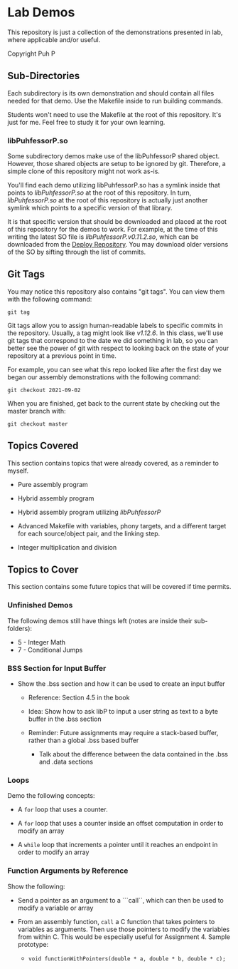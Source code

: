 
# Lab Demos

This repository is just a collection of the demonstrations presented in lab, where applicable and/or useful.

Copyright Puh P

## Sub-Directories

Each subdirectory is its own demonstration and should contain all files needed for that demo. Use the Makefile inside to run building commands.

Students won't need to use the Makefile at the root of this repository. It's just for me. Feel free to study it for your own learning.

### libPuhfessorP.so

Some subdirectory demos make use of the libPuhfessorP shared object. However, those shared objects are setup to be ignored by git. Therefore, a simple clone of this repository might not work as-is.

You'll find each demo utilizing libPuhfessorP.so has a symlink inside that points to *libPuhfessorP.so* at the root of this repository. In turn, *libPuhfessorP.so* at the root of this repository is actually just another symlink which points to a specific version of that library.

It is that specific version that should be downloaded and placed at the root of this repository for the demos to work. For example, at the time of this writing the latest SO file is *libPuhfessorP.v0.11.2.so*, which can be downloaded from the [Deploy Repository](https://github.com/puhfessor-p-cpsc-240/libPuhfessorP-deploy). You may download older versions of the SO by sifting through the list of commits.

## Git Tags

You may notice this repository also contains "git tags". You can view them with the following command:

```git tag```

Git tags allow you to assign human-readable labels to specific commits in the repository. Usually, a tag might look like *v1.12.6*. In this class, we'll use git tags that correspond to the date we did something in lab, so you can better see the power of git with respect to looking back on the state of your repository at a previous point in time.

For example, you can see what this repo looked like after the first day we began our assembly demonstrations with the following command:

```git checkout 2021-09-02```

When you are finished, get back to the current state by checking out the master branch with:

```git checkout master```

## Topics Covered

This section contains topics that were already covered, as a reminder to myself.

* Pure assembly program

* Hybrid assembly program

* Hybrid assembly program utilizing *libPuhfessorP*

* Advanced Makefile with variables, phony targets, and a different target for each source/object pair, and the linking step.

* Integer multiplication and division


## Topics to Cover

This section contains some future topics that will be covered if time permits.

### Unfinished Demos

The following demos still have things left (notes are inside their sub-folders):

* 5 - Integer Math
* 7 - Conditional Jumps

### BSS Section for Input Buffer

* Show the .bss section and how it can be used to create an input buffer

    * Reference: Section 4.5 in the book

    * Idea: Show how to ask libP to input a user string as text to a byte buffer in the .bss section

    * Reminder: Future assignments may require a stack-based buffer, rather than a global .bss based buffer

        * Talk about the difference between the data contained in the .bss and .data sections

### Loops

Demo the following concepts:

* A ```for``` loop that uses a counter.

* A ```for``` loop that uses a counter inside an offset computation in order to modify an array

* A ```while``` loop that increments a pointer until it reaches an endpoint in order to modify an array

### Function Arguments by Reference

Show the following:

* Send a pointer as an argument to a ```call``, which can then be used to modify a variable or array

* From an assembly function, ```call``` a C function that takes pointers to variables as arguments. Then use those pointers to modify the variables from within C. This would be especially useful for Assignment 4. Sample prototype:

    * ```void functionWithPointers(double * a, double * b, double * c);```







